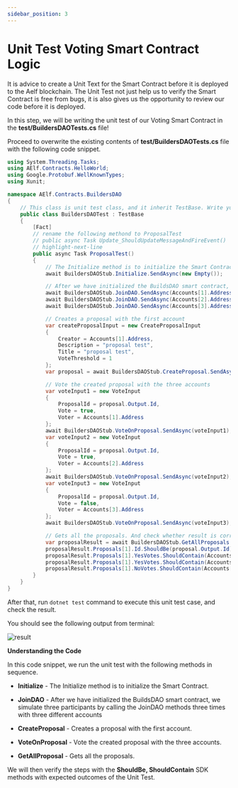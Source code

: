```yaml
---
sidebar_position: 3
---
```


# Unit Test Voting Smart Contract Logic

It is advice to create a Unit Text for the Smart Contract before it is deployed to the Aelf blockchain. The Unit Test not just help us to verify the Smart Contract is free from bugs, it is also gives us the opportunity to review our code before it is deployed.

In this step, we will be writing the unit test of our Voting Smart Contract in the **test/BuildersDAOTests.cs** file!

Proceed to overwrite the existing contents of **test/BuildersDAOTests.cs** file with the following code snippet.

```csharp showLineNumbers
using System.Threading.Tasks;
using AElf.Contracts.HelloWorld;
using Google.Protobuf.WellKnownTypes;
using Xunit;

namespace AElf.Contracts.BuildersDAO
{
    // This class is unit test class, and it inherit TestBase. Write your unit test code inside it
    public class BuildersDAOTest : TestBase
    {
        [Fact]
        // rename the following methond to ProposalTest
        // public async Task Update_ShouldUpdateMessageAndFireEvent()
        // highlight-next-line
        public async Task ProposalTest()
        {
            // The Initialize method is to initialize the Smart Contract
            await BuildersDAOStub.Initialize.SendAsync(new Empty());

            // After we have initialized the BuildsDAO smart contract, we simulate three participants by calling the JoinDAO methods three times with three different accounts
            await BuildersDAOStub.JoinDAO.SendAsync(Accounts[1].Address);
            await BuildersDAOStub.JoinDAO.SendAsync(Accounts[2].Address);
            await BuildersDAOStub.JoinDAO.SendAsync(Accounts[3].Address);

            // Creates a proposal with the first account
            var createProposalInput = new CreateProposalInput
            {
                Creator = Accounts[1].Address,
                Description = "proposal test",
                Title = "proposal test",
                VoteThreshold = 1
            };
            var proposal = await BuildersDAOStub.CreateProposal.SendAsync(createProposalInput);

            // Vote the created proposal with the three accounts
            var voteInput1 = new VoteInput
            {
                ProposalId = proposal.Output.Id,
                Vote = true,
                Voter = Accounts[1].Address
            };
            await BuildersDAOStub.VoteOnProposal.SendAsync(voteInput1);
            var voteInput2 = new VoteInput
            {
                ProposalId = proposal.Output.Id,
                Vote = true,
                Voter = Accounts[2].Address
            };
            await BuildersDAOStub.VoteOnProposal.SendAsync(voteInput2);
            var voteInput3 = new VoteInput
            {
                ProposalId = proposal.Output.Id,
                Vote = false,
                Voter = Accounts[3].Address
            };
            await BuildersDAOStub.VoteOnProposal.SendAsync(voteInput3);

            // Gets all the proposals. And check whether result is correct
            var proposalResult = await BuildersDAOStub.GetAllProposals.CallAsync(new Empty());
            proposalResult.Proposals[1].Id.ShouldBe(proposal.Output.Id);
            proposalResult.Proposals[1].YesVotes.ShouldContain(Accounts[1].Address);
            proposalResult.Proposals[1].YesVotes.ShouldContain(Accounts[2].Address);
            proposalResult.Proposals[1].NoVotes.ShouldContain(Accounts[3].Address);
        }
    }
}
```

After that, run `dotnet test` command to execute this unit test case, and check the result.

You should see the following output from terminal:

![result](/img/unit-test-output.png)

**Understanding the Code**

In this code snippet, we run the unit test with the following methods in sequence.

- **Initialize** -
  The Initialize method is to initialize the Smart Contract.

- **JoinDAO** -
  After we have initialized the BuildsDAO smart contract, we simulate three participants by calling the JoinDAO methods three times with three different accounts

- **CreateProposal** -
  Creates a proposal with the first account.

- **VoteOnProposal** -
  Vote the created proposal with the three accounts.

- **GetAllProposal** -
  Gets all the proposals.

We will then verify the steps with the **ShouldBe, ShouldContain** SDK methods with expected outcomes of the Unit Test.
